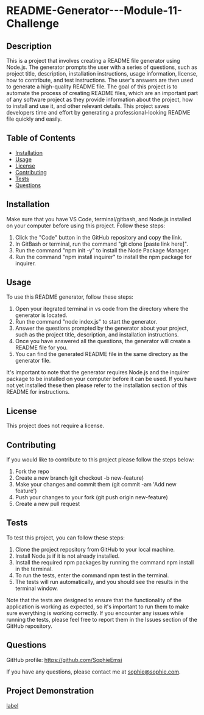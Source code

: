 # README-Generator---Module-11-Challenge

## Description

This is a project that involves creating a README file generator using Node.js. The generator prompts the user with a series of questions, such as project title, description, installation instructions, usage information, license, how to contribute, and test instructions. The user's answers are then used to generate a high-quality README file. The goal of this project is to automate the process of creating README files, which are an important part of any software project as they provide information about the project, how to install and use it, and other relevant details. This project saves developers time and effort by generating a professional-looking README file quickly and easily.

## Table of Contents

* [Installation](#installation)
* [Usage](#usage)
* [License](#license)
* [Contributing](#contributing)
* [Tests](#tests)
* [Questions](#questions)

## Installation

Make sure that you have VS Code, terminal/gitbash, and Node.js installed on your computer before using this project. Follow these steps:

1. Click the "Code" button in the GitHub repository and copy the link.
2. In GitBash or terminal, run the command "git clone [paste link here]".
3. Run the command "npm init -y" to install the Node Package Manager.
4. Run the command "npm install inquirer" to install the npm package for inquirer.

## Usage

To use this README generator, follow these steps:

1. Open your itegrated terminal in vs code from the directory where the generator is located.
2. Run the command "node index.js" to start the generator.
3. Answer the questions prompted by the generator about your project, such as the project title, description, and installation instructions.
4. Once you have answered all the questions, the generator will create a README file for you.
5. You can find the generated README file in the same directory as the generator file.

It's important to note that the generator requires Node.js and the inquirer package to be installed on your computer before it can be used. If you have not yet installed these then please refer to the installation section of this README for instructions.

## License

This project does not require a license.

## Contributing

If you would like to contribute to this project please follow the steps below:

1. Fork the repo
2. Create a new branch (git checkout -b new-feature)
3. Make your changes and commit them (git commit -am 'Add new feature')
4. Push your changes to your fork (git push origin new-feature)
5. Create a new pull request

## Tests

To test this project, you can follow these steps:

1. Clone the project repository from GitHub to your local machine.
2. Install Node.js if it is not already installed.
3. Install the required npm packages by running the command npm install in the terminal.
4. To run the tests, enter the command npm test in the terminal.
5. The tests will run automatically, and you should see the results in the terminal window.

Note that the tests are designed to ensure that the functionality of the application is working as expected, so it's important to run them to make sure everything is working correctly. If you encounter any issues while running the tests, please feel free to report them in the Issues section of the GitHub repository.

## Questions

GitHub profile: https://github.com/SophieEmsi

If you have any questions, please contact me at sophie@sophie.com.

## Project Demonstration

[label](App/Screen%20Recording%202023-05-09%20at%2011.39.30.mov)